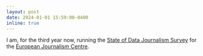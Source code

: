 ```yaml
---
layout: post
date: 2024-01-01 15:59:00-0400
inline: true
---
```


I am, for the third year now, running the <a href="https://ejc.net/state-of-data-journalism-survey-2023">State of Data Journalism Survey</a> for the <a href="https://ejc.net/">European Journalism Centre</a>.
